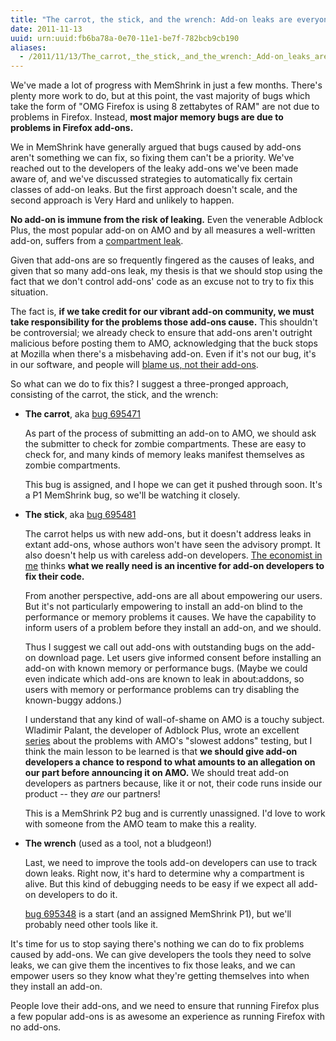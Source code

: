 ```yaml
---
title: "The carrot, the stick, and the wrench: Add-on leaks are everyone's problem."
date: 2011-11-13
uuid: urn:uuid:fb6ba78a-0e70-11e1-be7f-782bcb9cb190
aliases:
  - /2011/11/13/The_carrot,_the_stick,_and_the_wrench:_Add-on_leaks_are_everyone's_problem..html
---
```


We've made a lot of progress with MemShrink in just a few months.  There's
plenty more work to do, but at this point, the vast majority of bugs which take
the form of "OMG Firefox is using 8 zettabytes of RAM" are not due to problems
in Firefox.  Instead, **most major memory bugs are due to problems in Firefox
add-ons.**

We in MemShrink have generally argued that bugs caused by add-ons aren't
something we can fix, so fixing them can't be a priority.  We've reached out to
the developers of the leaky add-ons we've been made aware of, and we've
discussed strategies to automatically fix certain classes of add-on leaks.  But
the first approach doesn't scale, and the second approach is Very Hard and
unlikely to happen.

**No add-on is immune from the risk of leaking.**  Even the venerable Adblock
Plus, the most popular add-on on AMO and by all measures a well-written add-on,
suffers from a [compartment leak][abp-leak].

Given that add-ons are so frequently fingered as the causes of leaks, and given
that so many add-ons leak, my thesis is that we should stop using the fact
that we don't control add-ons' code as an excuse not to try to fix this
situation.

The fact is, **if we take credit for our vibrant add-on community, we must take
responsibility for the problems those add-ons cause.** This shouldn't be
controversial; we already check to ensure that add-ons aren't outright
malicious before posting them to AMO, acknowledging that the buck stops at
Mozilla when there's a misbehaving add-on.  Even if it's not our bug, it's in
our software, and people will [blame us, not their add-ons][blame us].

So what can we do to fix this?  I suggest a three-pronged approach, consisting
of the carrot, the stick, and the wrench:

  * **The carrot**, aka [bug 695471][]
  
    As part of the process of submitting an add-on to AMO, we should ask the
    submitter to check for zombie compartments.  These are easy to check for,
    and many kinds of memory leaks manifest themselves as zombie compartments.

    This bug is assigned, and I hope we can get it pushed through soon.  It's a
    P1 MemShrink bug, so we'll be watching it closely.

  * **The stick**, aka [bug 695481][]
  
    The carrot helps us with new add-ons, but it doesn't address leaks in
    extant add-ons, whose authors won't have seen the advisory prompt.  It also
    doesn't help us with careless add-on developers.
    [The economist in me][economist] thinks **what we really need is an
    incentive for add-on developers to fix their code.**

    From another perspective, add-ons are all about empowering our users.  But
    it's not particularly empowering to install an add-on blind to the
    performance or memory problems it causes.  We have the capability to inform
    users of a problem before they install an add-on, and we should.

    Thus I suggest we call out add-ons with outstanding bugs on the add-on
    download page.  Let users give informed consent before installing an add-on
    with known memory or performance bugs.  (Maybe we could even indicate which
    add-ons are known to leak in about:addons, so users with memory or
    performance problems can try disabling the known-buggy addons.)

    I understand that any kind of wall-of-shame on AMO is a touchy subject.
    Wladimir Palant, the developer of Adblock Plus, wrote an excellent
    [series][abp-blog] about the problems with AMO's "slowest addons" testing,
    but I think the main lesson to be learned is that **we should give add-on
    developers a chance to respond to what amounts to an allegation on our part
    before announcing it on AMO.**  We should treat add-on developers as
    partners because, like it or not, their code runs inside our product --
    they *are* our partners!

    This is a MemShrink P2 bug and is currently unassigned.  I'd love to work
    with someone from the AMO team to make this a reality.

  * **The wrench** (used as a tool, not a bludgeon!)
  
    Last, we need to improve the tools add-on developers can use to track down
    leaks.  Right now, it's hard to determine why a compartment is alive.  But
    this kind of debugging needs to be easy if we expect all add-on developers
    to do it.

    [bug 695348][] is a start (and an assigned MemShrink P1), but we'll
    probably need other tools like it.

It's time for us to stop saying there's nothing we can do to fix problems
caused by add-ons.  We can give developers the tools they need to solve leaks,
we can give them the incentives to fix those leaks, and we can empower users so
they know what they're getting themselves into when they install an add-on.

People love their add-ons, and we need to ensure that running Firefox plus a
few popular add-ons is as awesome an experience as running Firefox with no
add-ons.

[abp-leak]: https://bugzilla.mozilla.org/show_bug.cgi?id=672111
[blame us]: http://i.imgur.com/Ftxty.jpg
[bug 695471]: https://bugzilla.mozilla.org/show_bug.cgi?id=695471
[bug 695481]: https://bugzilla.mozilla.org/show_bug.cgi?id=695481
[abp-blog]: http://adblockplus.org/blog/overview-for-mozilla-s-add-on-performance-measurements
[bug 695348]: https://bugzilla.mozilla.org/show_bug.cgi?id=695348
[economist]: http://www.youtube.com/watch?v=VVp8UGjECt4
